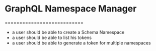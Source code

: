 # GraphQL Namespace Manager
===========================

- a user should be able to create a Schema Namespace
- a user should be able to list his tokens
- a user should be able to generate a token for multiple namespaces
